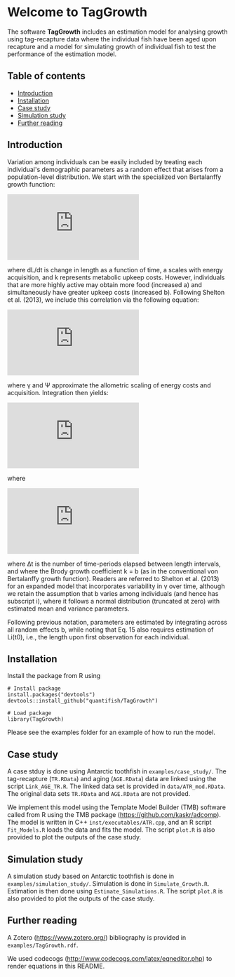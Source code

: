 Welcome to TagGrowth
==========

The software **TagGrowth** includes an estimation model for analysing growth using
tag-recapture data where the individual fish have been aged upon recapture and a
model for simulating growth of individual fish to test the performance of the
estimation model.


## Table of contents

- [Introduction](#introduction)
- [Installation](#installation)
- [Case study](#case-study)
- [Simulation study](#simulation-study)
- [Further reading](#further-reading)


## Introduction 

Variation among individuals can be easily included by treating
each individual's demographic parameters as a random effect that arises from a
population-level distribution. We start with the specialized von Bertalanffy
growth function:

![equation](http://latex.codecogs.com/gif.latex?%5Cfrac%7BdL%7D%7Bdt%7D%20%3D%20a%20-%20kL)

where dL/dt is change in length as a function of time, a scales with energy
acquisition, and k represents metabolic upkeep costs. However, individuals that
are more highly active may obtain more food (increased a) and simultaneously
have greater upkeep costs (increased b). Following Shelton et al. (2013), we
include this correlation via the following equation:

![equation](http://latex.codecogs.com/gif.latex?a_i%20%3D%20%5Cgamma%20k_i%5E%5Cpsi)

where γ and Ψ approximate the allometric scaling of energy costs and
acquisition. Integration then yields:

![equation](http://latex.codecogs.com/gif.latex?L%28t&plus;%5CDelta_t%29%3DL%28t%29%5Cexp%5Cleft%28%5Cfrac%7B-k%7D%7Bn_%5CDelta%7D%5CDelta_t%5Cright%29&plus;%5Cleft%28%5Cfrac%7B-k%7D%7Bn_%5CDelta%7D%5Cright%29%5E%7B%5Cpsi-1%7D%5Cleft%281-%5Cexp%5Cleft%28%5Cfrac%7B-k%7D%7Bn_%5CDelta%7D%5Cright%29%5Cright%29%5Cfrac%7B%5Cgamma%7D%7Bn_%5CDelta%7D%5Csum%5E%7B%5CDelta_t-1%7D_%7Bj%3D1%7D%5Cexp%5Cleft%28%5Cfrac%7B-k%7D%7Bn_%5CDelta%7Dj%5Cright%29&plus;z_%7B%5CDelta_t%7D)

where

![equation](http://latex.codecogs.com/gif.latex?z_%7B%5CDelta_t%7D%20%5Csim%20%5Cmathcal%7BN%7D%20%5Cleft%280%2C%20%5Csigma%5E2_z%20%5Cleft%5B%20%5Cleft%28%20%5Cfrac%7B-k%7D%7Bn_%5CDelta%7D%20%5Cright%29%5E%7B%5Cpsi-1%7D%20%5Cleft%28%201%20-%20%5Cexp%20%5Cleft%28%20%5Cfrac%7B-k%7D%7Bn_%5CDelta%7D%20%5Cright%20%29%20%5Cright%20%29%20%5Cright%5D%5E2%20%5Csum%5E%7B%5CDelta_t%20-%201%7D_%7Bj%3D1%7D%20%5Cexp%20%5Cleft%28%20-2%20%5Cfrac%7B-k%7D%7Bn_%5CDelta%7D%20j%20%5Cright%20%29%20%5Cright%29)

where Δt is the number of time-periods elapsed between length intervals, and
where the Brody growth coefficient k = b (as in the conventional von Bertalanffy
growth function). Readers are referred to Shelton et al. (2013) for an expanded
model that incorporates variability in γ over time, although we retain the
assumption that b varies among individuals (and hence has subscript i), where it
follows a normal distribution (truncated at zero) with estimated mean and
variance parameters.

Following previous notation, parameters are estimated by integrating across all
random effects b, while noting that Eq. 15 also requires estimation of Li(t0),
i.e., the length upon first observation for each individual.


## Installation

Install the package from R using

    # Install package
    install.packages("devtools")
    devtools::install_github("quantifish/TagGrowth")
    
    # Load package
    library(TagGrowth)

Please see the examples folder for an example of how to run the model.


## Case study

A case stduy is done using Antarctic toothfish in `examples/case_study/`. The tag-recapture (`TR.RData`) and aging (`AGE.RData`) data are linked using the script `Link_AGE_TR.R`. The linked data set is provided in `data/ATR_mod.RData`. The original data sets `TR.RData` and `AGE.RData` are not provided.

We implement this model using the Template Model Builder (TMB) software called from R using the TMB package (https://github.com/kaskr/adcomp). The model is written in C++ `inst/executables/ATR.cpp`, and an R script `Fit_Models.R` loads the data and fits the model. The script `plot.R` is also provided to plot the outputs of the case study.


## Simulation study

A simulation study based on Antarctic toothfish is done in `examples/simulation_study/`. Simulation is done in `Simulate_Growth.R`. Estimation is then done using `Estimate_Simulations.R`. The script `plot.R` is also provided to plot the outputs of the case study.


## Further reading

A Zotero (https://www.zotero.org/) bibliography is provided in `examples/TagGrowth.rdf`.

We used codecogs (http://www.codecogs.com/latex/eqneditor.php) to render equations in this README.
